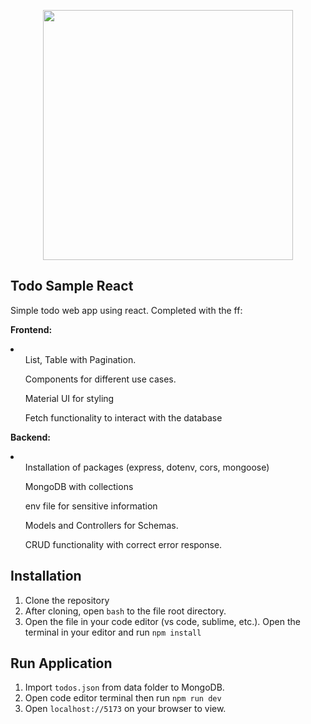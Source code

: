 <p align="center"><a href="https://laravel.com" target="_blank"><img src="https://th.bing.com/th/id/R.f81a6f373c244b1f70f4b7402b5ab372?rik=rbXh4ieLuKt%2bmA&riu=http%3a%2f%2flogos-download.com%2fwp-content%2fuploads%2f2016%2f09%2fReact_logo_logotype_emblem.png&ehk=QhGOkKcUKCU7FBQgHOajOiJqJBACUTD2Ni6LsfqzCEA%3d&risl=&pid=ImgRaw&r=0" width="400"></a></p>

## Todo Sample React

<p align="left">Simple todo web app using react. Completed with the ff:</p>
<b><p>Frontend:</p></b>
<li>
    <ul>List, Table with Pagination.</ul>
    <ul>Components for different use cases.</ul>
    <ul>Material UI for styling</ul>
    <ul>Fetch functionality to interact with the database </ul>
</li>

<b><p>Backend:</p></b>

<li>
    <ul>Installation of packages (express, dotenv, cors, mongoose)</ul>
    <ul>MongoDB with collections</ul>
    <ul>env file for sensitive information</ul>
    <ul>Models and Controllers for Schemas.</ul>
    <ul>CRUD functionality with correct error response.</ul>
</li>

## Installation

1. Clone the repository
2. After cloning, open `bash` to the file root directory.
3. Open the file in your code editor (vs code, sublime, etc.). Open the terminal in your editor and run `npm install`

## Run Application

1. Import `todos.json` from data folder to MongoDB.
2. Open code editor terminal then run `npm run dev`
3. Open `localhost://5173` on your browser to view.
